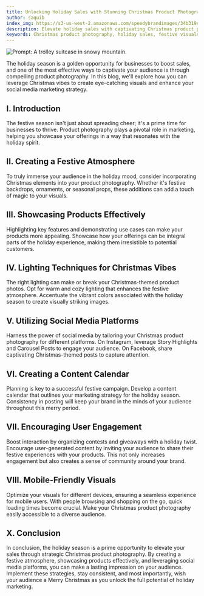 ```yaml
---
title: Unlocking Holiday Sales with Stunning Christmas Product Photography
author: saquib
index_img: https://s3-us-west-2.amazonaws.com/speedybrandimages/34b319ca-2fa2-40f5-aba3-7c5cc8539460-837b7c2d-6126-4f75-a935-5d20b788239f.png
description: Elevate holiday sales with captivating Christmas product photography. Learn essential strategies for festive visuals that engage, convert, and boost your brand on social media.
keywords: Christmas product photography, holiday sales, festive visuals, social media marketing, seasonal props, captivating images, marketing strategy, user engagement, Instagram, Facebook, mobile-friendly visuals, ai product photography
---
```



![Prompt: A trolley suitcase in snowy mountain.](https://s3-us-west-2.amazonaws.com/speedybrandimages/34b319ca-2fa2-40f5-aba3-7c5cc8539460-837b7c2d-6126-4f75-a935-5d20b788239f.png)

The holiday season is a golden opportunity for businesses to boost sales, and one of the most effective ways to captivate your audience is through compelling product photography. In this blog, we'll explore how you can leverage Christmas vibes to create eye-catching visuals and enhance your social media marketing strategy.

## I. Introduction

The festive season isn't just about spreading cheer; it's a prime time for businesses to thrive. Product photography plays a pivotal role in marketing, helping you showcase your offerings in a way that resonates with the holiday spirit.

## II. Creating a Festive Atmosphere

To truly immerse your audience in the holiday mood, consider incorporating Christmas elements into your product photography. Whether it's festive backdrops, ornaments, or seasonal props, these additions can add a touch of magic to your visuals.

## III. Showcasing Products Effectively

Highlighting key features and demonstrating use cases can make your products more appealing. Showcase how your offerings can be integral parts of the holiday experience, making them irresistible to potential customers.

## IV. Lighting Techniques for Christmas Vibes

The right lighting can make or break your Christmas-themed product photos. Opt for warm and cozy lighting that enhances the festive atmosphere. Accentuate the vibrant colors associated with the holiday season to create visually striking images.

## V. Utilizing Social Media Platforms

Harness the power of social media by tailoring your Christmas product photography for different platforms. On Instagram, leverage Story Highlights and Carousel Posts to engage your audience. On Facebook, share captivating Christmas-themed posts to capture attention.

## VI. Creating a Content Calendar

Planning is key to a successful festive campaign. Develop a content calendar that outlines your marketing strategy for the holiday season. Consistency in posting will keep your brand in the minds of your audience throughout this merry period.

## VII. Encouraging User Engagement

Boost interaction by organizing contests and giveaways with a holiday twist. Encourage user-generated content by inviting your audience to share their festive experiences with your products. This not only increases engagement but also creates a sense of community around your brand.

## VIII. Mobile-Friendly Visuals

Optimize your visuals for different devices, ensuring a seamless experience for mobile users. With people browsing and shopping on the go, quick loading times become crucial. Make your Christmas product photography easily accessible to a diverse audience.

## X. Conclusion

In conclusion, the holiday season is a prime opportunity to elevate your sales through strategic Christmas product photography. By creating a festive atmosphere, showcasing products effectively, and leveraging social media platforms, you can make a lasting impression on your audience. Implement these strategies, stay consistent, and most importantly, wish your audience a Merry Christmas as you unlock the full potential of holiday marketing.
